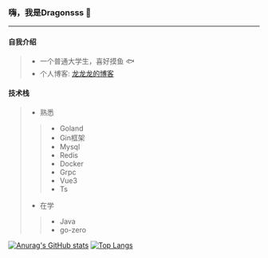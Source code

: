 ### 嗨，我是Dragonsss 👋
---

#### 自我介绍
> - 一个普通大学生，喜好摸鱼 :fish:
> - 个人博客: [龙龙龙的博客](http://www.dragonsss.cn)

#### 技术栈
> - 熟悉
> > - Goland
> > - Gin框架
> > - Mysql
> > - Redis
> > - Docker
> > - Grpc
> > - Vue3 
> > - Ts
> - 在学
> > - Java
> > - go-zero


[![Anurag's GitHub stats](https://github-readme-stats.vercel.app/api?username=Three-taile-dragon&show_icons=true&theme=radical&locale=cn)](https://github.com/anuraghazra/github-readme-stats)
[![Top Langs](https://github-readme-stats.vercel.app/api/top-langs/?username=Three-taile-dragon)](https://github.com/anuraghazra/github-readme-stats)

